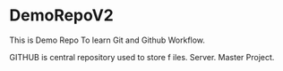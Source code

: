 # DemoRepoV2
This is Demo Repo To learn Git and Github Workflow.



GITHUB is central repository used to store f iles.
Server.
Master Project.
